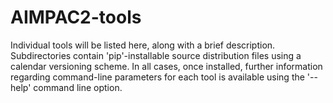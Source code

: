 # AIMPAC2-tools

Individual tools will be listed here, along with a brief description. Subdirectories contain 'pip'-installable source distribution files using a calendar versioning scheme. 
In all cases, once installed, further information regarding command-line parameters for each tool is available using the '--help' command line option.
